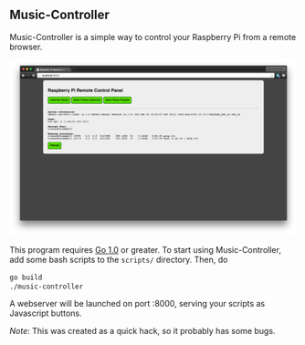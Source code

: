 
## Music-Controller

Music-Controller is a simple way to control your Raspberry Pi from a remote
browser.

![](screenshot.png)

This program requires [Go 1.0](http://golang.org/) or greater. To start using
Music-Controller, add some bash scripts to the `scripts/` directory. Then, do

	go build
	./music-controller

A webserver will be launched on port :8000, serving your scripts as Javascript
buttons.

*Note*: This was created as a quick hack, so it probably has some bugs.

